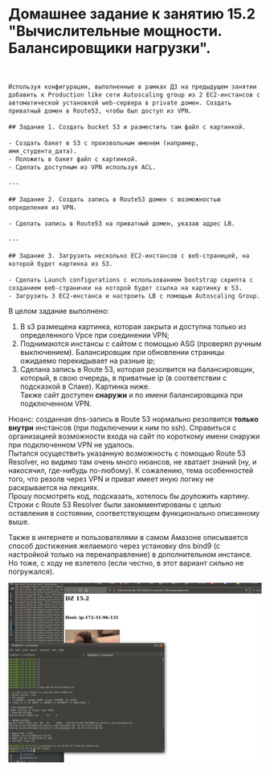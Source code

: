 # Домашнее задание к занятию 15.2 "Вычислительные мощности. Балансировщики нагрузки".

```text


Используя конфигурации, выполненные в рамках ДЗ на предыдущем занятии добавить к Production like сети Autoscaling group из 2 EC2-инстансов с  автоматической установкой web-сервера в private домен. Создать приватный домен в Route53, чтобы был доступ из VPN.

## Задание 1. Создать bucket S3 и разместить там файл с картинкой.

- Создать бакет в S3 с произвольным именем (например, имя_студента_дата).
- Положить в бакет файл с картинкой.
- Сделать доступным из VPN используя ACL.

---

## Задание 2. Создать запись в Route53 домен с возможностью определения из VPN.

- Сделать запись в Route53 на приватный домен, указав адрес LB.

---

## Задание 3. Загрузить несколько ЕС2-инстансов с веб-страницей, на которой будет картинка из S3.

- Сделать Launch configurations с использованием bootstrap скрипта с созданием веб-странички на которой будет ссылка на картинку в S3.
- Загрузить 3 ЕС2-инстанса и настроить LB с помощью Autoscaling Group.
```
В целом задание выполнено: 
1. В s3 размещена картинка, которая закрыта и доступна только из определенного Vpce при соединении VPN;  
2. Поднимаются инстансы с сайтом с помощью ASG (проверял ручным выключением). Балансировщик при обновлении страницы ожидаемо перекидывает на разные ip;  
3. Сделана запись в Route 53, которая резолвится на балансировщик, который, в свою очередь, в приватные ip (в соответствии с подсказкой в Слаке). Картинка ниже.  
  Также сайт доступен **снаружи** и по имени балансировщика при подключенном VPN.  
  
Нюанс: созданная dns-запись в Route 53 нормально резолвится **только** **внутри** инстансов (при подключении к ним по ssh).  Справиться с организацией возможности входа на сайт по короткому имени снаружи при подключенном VPN не удалось.  
Пытался осуществить указанную возможность с помощью Route 53 Resolver, но видимо там очень много нюансов, не хватает знаний (ну, и накосячил, где-нибудь по-любому). К сожалению, тема особенностей того, что резолв через VPN и приват имеет иную логику не раскрывается на лекциях.   
Прошу посмотреть код, подсказать, хотелось бы доуложить картину.
Строки с Route 53 Resolver были закомментированы с целью оставления в состоянии, соответствующем функционально описанному выше.  

Также в интернете и пользователями в самом Амазоне описывается способ достижения желаемого через установку dns bind9 (с настройкой только на перенаправление) в дополнительном инстансе. Но тоже, с ходу не взлетело (если честно, в этот вариант сильно не погружался).  
  
![15.2.png](https://github.com/alsxs/devops_dz/blob/main/clokub/15.2/pics/15.2.png)  
  